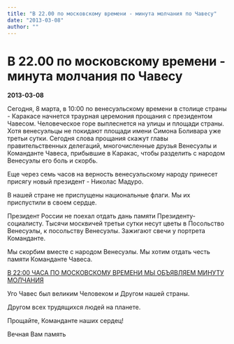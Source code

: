 ```yaml
---
title: "В 22.00 по московскому времени - минута молчания по Чавесу"
date: "2013-03-08"
author: ""
---
```


# В 22.00 по московскому времени - минута молчания по Чавесу

**2013-03-08** 

Сегодня, 8 марта, в 10:00 по венесуэльскому времени в столице страны - Каракасе начнется траурная церемония прощания с президентом Чавесом. Человеческое горе выплеснется на улицы и площади страны. Хотя венесуэльцы не покидают площади имени Симона Боливара уже третьи сутки. Сегодня слова прощания скажут главы правительственных делегаций, многочисленные друзья Венесуэлы и Команданте Чавеса, прибывшие в Каракас, чтобы разделить с народом Венесуэлы его боль и скорбь.

Еще через семь часов на верность венесуэльскому народу принесет присягу новый президент - Николас Мадуро.

В нашей стране не приспущены национальные флаги. Мы их приспустили в своем сердце.

Президент России не поехал отдать дань памяти Президенту-социалисту. Тысячи москвичей третьи сутки несут цветы в Посольство Венесуэлы, к посольству Венесуэлы. Зажигают свечи у портрета Команданте.

Мы скорбим вместе с народом Венесуэлы. Мы хотим отдать честь памяти Команданте Чавеса.

[В 22:00 ЧАСА ПО МОСКОВСКОМУ ВРЕМЕНИ МЫ ОБЪЯВЛЯЕМ МИНУТУ МОЛЧАНИЯ ](http://www.youtube.com/watch?feature=player_embedded&v=vdxltD5TZqw)

Уго Чавес был великим Человеком и Другом нашей страны.

Другом всех трудящихся людей на планете.

Прощайте, Команданте наших сердец!

Вечная Вам память